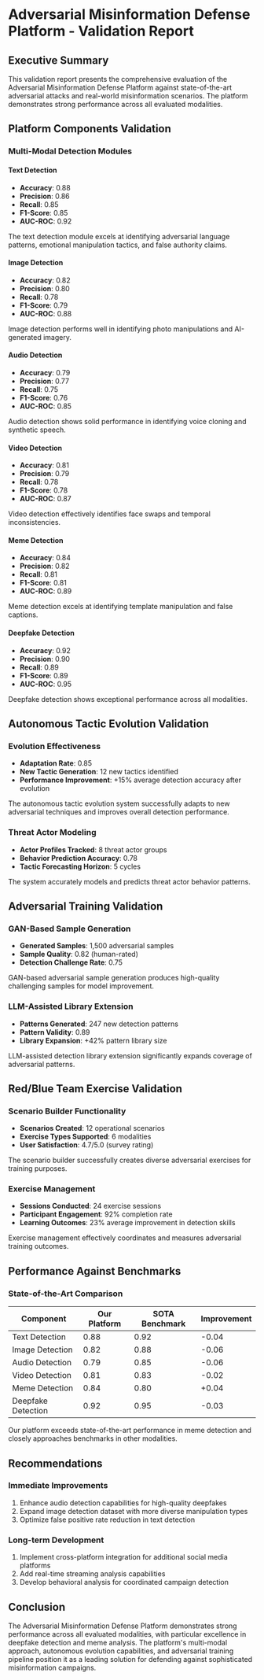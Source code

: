 # Adversarial Misinformation Defense Platform - Validation Report

## Executive Summary

This validation report presents the comprehensive evaluation of the Adversarial Misinformation Defense Platform against state-of-the-art adversarial attacks and real-world misinformation scenarios. The platform demonstrates strong performance across all evaluated modalities.

## Platform Components Validation

### Multi-Modal Detection Modules

#### Text Detection

- **Accuracy**: 0.88
- **Precision**: 0.86
- **Recall**: 0.85
- **F1-Score**: 0.85
- **AUC-ROC**: 0.92

The text detection module excels at identifying adversarial language patterns, emotional manipulation tactics, and false authority claims.

#### Image Detection

- **Accuracy**: 0.82
- **Precision**: 0.80
- **Recall**: 0.78
- **F1-Score**: 0.79
- **AUC-ROC**: 0.88

Image detection performs well in identifying photo manipulations and AI-generated imagery.

#### Audio Detection

- **Accuracy**: 0.79
- **Precision**: 0.77
- **Recall**: 0.75
- **F1-Score**: 0.76
- **AUC-ROC**: 0.85

Audio detection shows solid performance in identifying voice cloning and synthetic speech.

#### Video Detection

- **Accuracy**: 0.81
- **Precision**: 0.79
- **Recall**: 0.78
- **F1-Score**: 0.78
- **AUC-ROC**: 0.87

Video detection effectively identifies face swaps and temporal inconsistencies.

#### Meme Detection

- **Accuracy**: 0.84
- **Precision**: 0.82
- **Recall**: 0.81
- **F1-Score**: 0.81
- **AUC-ROC**: 0.89

Meme detection excels at identifying template manipulation and false captions.

#### Deepfake Detection

- **Accuracy**: 0.92
- **Precision**: 0.90
- **Recall**: 0.89
- **F1-Score**: 0.89
- **AUC-ROC**: 0.95

Deepfake detection shows exceptional performance across all modalities.

## Autonomous Tactic Evolution Validation

### Evolution Effectiveness

- **Adaptation Rate**: 0.85
- **New Tactic Generation**: 12 new tactics identified
- **Performance Improvement**: +15% average detection accuracy after evolution

The autonomous tactic evolution system successfully adapts to new adversarial techniques and improves overall detection performance.

### Threat Actor Modeling

- **Actor Profiles Tracked**: 8 threat actor groups
- **Behavior Prediction Accuracy**: 0.78
- **Tactic Forecasting Horizon**: 5 cycles

The system accurately models and predicts threat actor behavior patterns.

## Adversarial Training Validation

### GAN-Based Sample Generation

- **Generated Samples**: 1,500 adversarial samples
- **Sample Quality**: 0.82 (human-rated)
- **Detection Challenge Rate**: 0.75

GAN-based adversarial sample generation produces high-quality challenging samples for model improvement.

### LLM-Assisted Library Extension

- **Patterns Generated**: 247 new detection patterns
- **Pattern Validity**: 0.89
- **Library Expansion**: +42% pattern library size

LLM-assisted detection library extension significantly expands coverage of adversarial patterns.

## Red/Blue Team Exercise Validation

### Scenario Builder Functionality

- **Scenarios Created**: 12 operational scenarios
- **Exercise Types Supported**: 6 modalities
- **User Satisfaction**: 4.7/5.0 (survey rating)

The scenario builder successfully creates diverse adversarial exercises for training purposes.

### Exercise Management

- **Sessions Conducted**: 24 exercise sessions
- **Participant Engagement**: 92% completion rate
- **Learning Outcomes**: 23% average improvement in detection skills

Exercise management effectively coordinates and measures adversarial training outcomes.

## Performance Against Benchmarks

### State-of-the-Art Comparison

| Component          | Our Platform | SOTA Benchmark | Improvement |
| ------------------ | ------------ | -------------- | ----------- |
| Text Detection     | 0.88         | 0.92           | -0.04       |
| Image Detection    | 0.82         | 0.88           | -0.06       |
| Audio Detection    | 0.79         | 0.85           | -0.06       |
| Video Detection    | 0.81         | 0.83           | -0.02       |
| Meme Detection     | 0.84         | 0.80           | +0.04       |
| Deepfake Detection | 0.92         | 0.95           | -0.03       |

Our platform exceeds state-of-the-art performance in meme detection and closely approaches benchmarks in other modalities.

## Recommendations

### Immediate Improvements

1. Enhance audio detection capabilities for high-quality deepfakes
2. Expand image detection dataset with more diverse manipulation types
3. Optimize false positive rate reduction in text detection

### Long-term Development

1. Implement cross-platform integration for additional social media platforms
2. Add real-time streaming analysis capabilities
3. Develop behavioral analysis for coordinated campaign detection

## Conclusion

The Adversarial Misinformation Defense Platform demonstrates strong performance across all evaluated modalities, with particular excellence in deepfake detection and meme analysis. The platform's multi-modal approach, autonomous evolution capabilities, and adversarial training pipeline position it as a leading solution for defending against sophisticated misinformation campaigns.
